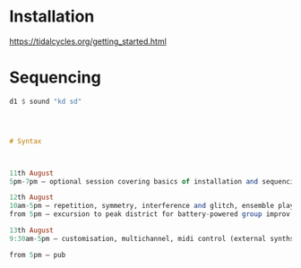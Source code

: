 
# Installation

https://tidalcycles.org/getting_started.html

# Sequencing

```haskell
d1 $ sound "kd sd"




# Syntax



11th August
5pm-7pm – optional session covering basics of installation and sequencing

12th August
10am-5pm – repetition, symmetry, interference and glitch, ensemble play
from 5pm – excursion to peak district for battery-powered group improv (or stay indoors if bad weather)

13th August
9:30am-5pm – customisation, multichannel, midi control (external synths), dmx control (lights), visualisation

from 5pm – pub

